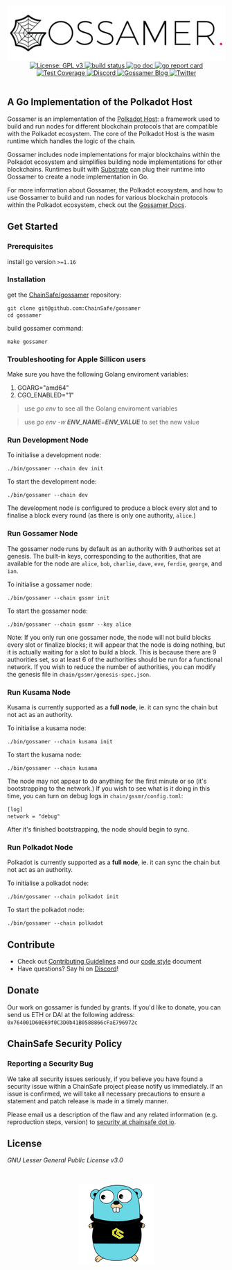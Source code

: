 <div align="center">
  <img alt="Gossamer logo" src="/docs/docs/assets/img/gossamer_banner.png" width="600" />
</div>
<div align="center">
  <a href="https://www.gnu.org/licenses/gpl-3.0">
    <img alt="License: GPL v3" src="https://img.shields.io/badge/License-GPLv3-blue.svg?style=for-the-badge&label=License" height="20"/>
  </a>
    <a href="https://github.com/ChainSafe/gossamer/actions">
    <img alt="build status" src="https://img.shields.io/github/workflow/status/ChainSafe/gossamer/build?branch=development&style=for-the-badge&logo=github&label=build" height="20"/>
  </a>
  <a href="https://godoc.org/github.com/ChainSafe/gossamer">
    <img alt="go doc" src="http://img.shields.io/badge/godoc-reference-5272B4.svg?style=for-the-badge" height="20" />
  </a>
  <a href="https://goreportcard.com/report/github.com/ChainSafe/gossamer">
    <img alt="go report card" src="https://goreportcard.com/badge/github.com/ChainSafe/gossamer?style=for-the-badge" height="20" />
  </a>
</div>
<div align="center">
  <a href="https://app.codecov.io/gh/ChainSafe/gossamer">
    <img alt="Test Coverage" src="https://img.shields.io/codecov/c/github/ChainSafe/gossamer/development?style=for-the-badge" height="20" />
  </a>
    <a href="https://discord.gg/zy8eRF7FG2">
    <img alt="Discord" src="https://img.shields.io/discord/593655374469660673.svg?style=for-the-badge&label=Discord&logo=discord" height="20"/>
  </a>
  <a href="https://medium.com/chainsafe-systems/tagged/polkadot">
    <img alt="Gossamer Blog" src="https://img.shields.io/badge/Medium-grey?style=for-the-badge&logo=medium" height="20" />
  </a>
    <a href="https://medium.com/chainsafe-systems/tagged/polkadot">
    <img alt="Twitter" src="https://img.shields.io/twitter/follow/chainsafeth?color=blue&label=follow&logo=twitter&style=for-the-badge" height="20"/>
  </a>
</div>
<br />

## A Go Implementation of the Polkadot Host

Gossamer is an implementation of the [Polkadot Host](https://github.com/w3f/polkadot-spec): a framework used to build and run nodes for different blockchain protocols that are compatible with the Polkadot ecosystem.  The core of the Polkadot Host is the wasm runtime which handles the logic of the chain.

Gossamer includes node implementations for major blockchains within the Polkadot ecosystem and simplifies building node implementations for other blockchains. Runtimes built with [Substrate](https://github.com/paritytech/substrate) can plug their runtime into Gossamer to create a node implementation in Go.

For more information about Gossamer, the Polkadot ecosystem, and how to use Gossamer to build and run nodes for various blockchain protocols within the Polkadot ecosystem, check out the [Gossamer Docs](https://ChainSafe.github.io/gossamer).

## Get Started

### Prerequisites

install go version `>=1.16`

### Installation

get the [ChainSafe/gossamer](https://github.com/ChainSafe/gossamer) repository:
```
git clone git@github.com:ChainSafe/gossamer
cd gossamer
```

build gossamer command:
```
make gossamer
```
### Troubleshooting for Apple Sillicon users

Make sure you have the following Golang enviroment variables:

1. GOARG="amd64"
2. CGO_ENABLED="1"

> use _go env_ to see all the Golang enviroment variables

> use _go env -w **ENV_NAME**=**ENV_VALUE**_ to set the new value

### Run Development Node

To initialise a development node:

```
./bin/gossamer --chain dev init
```

To start the development node:
```
./bin/gossamer --chain dev
```

The development node is configured to produce a block every slot and to finalise a block every round (as there is only one authority, `alice`.) 

### Run Gossamer Node

The gossamer node runs by default as an authority with 9 authorites set at genesis. The built-in keys, corresponding to the authorities, that are available for the node are `alice`, `bob`, `charlie`, `dave`, `eve`, `ferdie`, `george`, and `ian`.

To initialise a gossamer node:
```
./bin/gossamer --chain gssmr init
```

To start the gossamer node:
```
./bin/gossamer --chain gssmr --key alice
```

Note: If you only run one gossamer node, the node will not build blocks every slot or finalize blocks; it will appear that the node is doing nothing, but it is actually waiting for a slot to build a block. This is because there are 9 authorities set, so at least 6 of the authorities should be run for a functional network. If you wish to reduce the number of authorities, you can modify the genesis file in `chain/gssmr/genesis-spec.json`.

### Run Kusama Node

Kusama is currently supported as a **full node**, ie. it can sync the chain but not act as an authority.

To initialise a kusama node:
```
./bin/gossamer --chain kusama init
```

To start the kusama node:
```
./bin/gossamer --chain kusama
```

The node may not appear to do anything for the first minute or so (it's bootstrapping to the network.) If you wish to see what is it doing in this time, you can turn on debug logs in `chain/gssmr/config.toml`:

```
[log]
network = "debug"
```

After it's finished bootstrapping, the node should begin to sync. 

### Run Polkadot Node

Polkadot is currently supported as a **full node**, ie. it can sync the chain but not act as an authority.

To initialise a polkadot node:
```
./bin/gossamer --chain polkadot init
```

To start the polkadot node:
```
./bin/gossamer --chain polkadot
```

## Contribute

- Check out [Contributing Guidelines](.github/CONTRIBUTING.md) and our [code style](.github/CODE_STYLE.md) document
- Have questions? Say hi on [Discord](https://discord.gg/Xdc5xjE)!

## Donate

Our work on gossamer is funded by grants. If you'd like to donate, you can send us ETH or DAI at the following address:
`0x764001D60E69f0C3D0b41B0588866cFaE796972c`

## ChainSafe Security Policy

### Reporting a Security Bug

We take all security issues seriously, if you believe you have found a security issue within a ChainSafe
project please notify us immediately. If an issue is confirmed, we will take all necessary precautions 
to ensure a statement and patch release is made in a timely manner.

Please email us a description of the flaw and any related information (e.g. reproduction steps, version) to
[security at chainsafe dot io](mailto:security@chainsafe.io).


## License

_GNU Lesser General Public License v3.0_

<br />
<p align="center">
	<img src="/docs/docs/assets/img/chainsafe_gopher.png">
</p>

